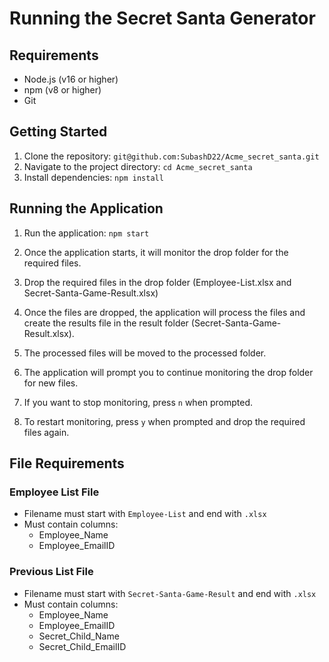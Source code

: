 # Running the Secret Santa Generator

## Requirements

- Node.js (v16 or higher)
- npm (v8 or higher)
- Git

## Getting Started

1. Clone the repository: `git@github.com:SubashD22/Acme_secret_santa.git`
2. Navigate to the project directory: `cd Acme_secret_santa`
3. Install dependencies: `npm install`

## Running the Application

1. Run the application: `npm start`

2. Once the application starts, it will monitor the drop folder for the required files.

3. Drop the required files in the drop folder (Employee-List.xlsx and Secret-Santa-Game-Result.xlsx)

4. Once the files are dropped, the application will process the files and create the results file in the result folder (Secret-Santa-Game-Result.xlsx).

5. The processed files will be moved to the processed folder.

6. The application will prompt you to continue monitoring the drop folder for new files.

7. If you want to stop monitoring, press `n` when prompted.

8. To restart monitoring, press `y` when prompted and drop the required files again.

## File Requirements

### Employee List File

- Filename must start with `Employee-List` and end with `.xlsx`
- Must contain columns:
  - Employee_Name
  - Employee_EmailID

### Previous List File

- Filename must start with `Secret-Santa-Game-Result` and end with `.xlsx`
- Must contain columns:
  - Employee_Name
  - Employee_EmailID
  - Secret_Child_Name
  - Secret_Child_EmailID

